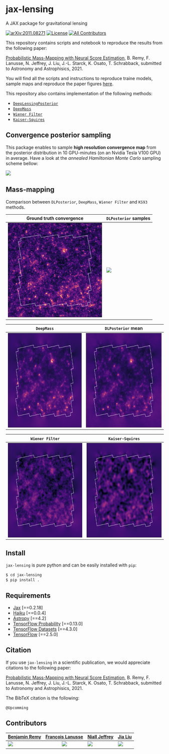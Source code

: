 # jax-lensing
A JAX package for gravitational lensing 

[![arXiv:2011.08271](https://img.shields.io/badge/astro--ph.CO-arXiv%3A2011.08271-B31B1B.svg)](https://arxiv.org/abs/2011.08271) [![License](https://img.shields.io/pypi/l/jax-cosmo)](https://github.com/CosmoStat/jax-lensing/tree/master/LICENSE)
[![All Contributors](https://img.shields.io/badge/all_contributors-4-orange.svg?style=flat-square)](#contributors-)

This repository contains scripts and notebook to reproduce the results from the following paper:

[Probabilistic Mass-Mapping with Neural Score Estimation](https://arxiv.org/abs/2011.08271), B. Remy, F. Lanusse, N. Jeffrey, J. Liu, J.-L. Starck, K. Osato, T. Schrabback, submitted to Astronomy and Astrophisics, 2021.

You will find all the scripts and instructions to reproduce traine models, sample maps and reproduce the paper figures [here](https://github.com/CosmoStat/jax-lensing/tree/master/papers/Remy2021).

This repository also contains implementation of the following methods:
- [`DeepLensingPosterior`](https://arxiv.org/abs/2011.08271)
- [`DeepMass`](https://arxiv.org/abs/1908.00543v2)
- [`Wiener Filter`](https://www.aanda.org/articles/aa/abs/2013/01/aa20586-12/aa20586-12.html)
- [`Kaiser-Squires`](https://ui.adsabs.harvard.edu/abs/1993ApJ...404..441K/abstract)

## Convergence posterior sampling
This package enables to sample **high resolution convergence map** from the posterior distribution in 10 GPU-minutes (on an Nvidia Tesla V100 GPU) in average. Have a look at the *annealed Hamiltonian Monte Carlo* sampling scheme bellow:

<img src="assets/video-annealing.gif">

## Mass-mapping
Comparison between
`DLPosterior`, `DeepMass`, `Wiener Filter` and `KS93` methods.

| Ground truth convergence                      | `DLPosterior` samples                     |
|-----------------------------------------------|-------------------------------------------|
| <img height=300 src="assets/convergence.png"> | <img height=300 src="assets/cropped.gif"> |

| `DeepMass`                                    | `DLPosterior` mean                        |
|-----------------------------------------------|-------------------------------------------|
| <img height=300 src="assets/deepmass.png">    | <img height=300 src="assets/dlp.png">     |

| `Wiener Filter`                               | `Kaiser-Squires`                          |
|-----------------------------------------------|-------------------------------------------|
| <img height=300 src="assets/wiener.png">      | <img height=300 src="assets/ks.png">      |


## Install

`jax-lensing` is pure python and can be easily installed with `pip`:

```
$ cd jax-lensing
$ pip install .
```

## Requirements
- [Jax](https://github.com/google/jax) [==0.2.18]
- [Haiku](https://github.com/deepmind/dm-haiku) [==0.0.4]
- [Astropy](https://github.com/astropy/astropy) [==4.2]
- [TensorFlow Probability](https://github.com/tensorflow/probability) [==0.13.0]
- [TensorFlow Datasets](https://github.com/tensorflow/datasets) [==4.3.0]
- [TensorFlow](https://www.tensorflow.org/) [==2.5.0]

## Citation

If you use `jax-lensing` in a scientific publication, we would appreciate citations to the following paper:

[Probabilistic Mass-Mapping with Neural Score Estimation](https://arxiv.org/abs/2011.08271), B. Remy, F. Lanusse, N. Jeffrey, J. Liu, J.-L. Starck, K. Osato, T. Schrabback, submitted to Astronomy and Astrophisics, 2021.


The BibTeX citation is the following:
```
@Upcomming
```

## Contributors
| [Benjamin Remy](https://www.cosmostat.org/people/benjamin-remy) | [François Lanusse](http://flanusse.net) | [Niall Jeffrey](https://nialljeffrey.github.io/) | [Jia Liu](https://liuxx479.github.io/) |
|---|:---:|---|---|
| <img src="https://avatars.githubusercontent.com/u/30293694?v=4" width="100px;"/> | <img src="https://avatars0.githubusercontent.com/u/861591?v=4?s=100" width="100px;"/>  | <img src="https://avatars.githubusercontent.com/u/15345794?v=4" width="100px;"/> | <img src="https://avatars.githubusercontent.com/u/2658222?v=4" width="100px;"/>  |